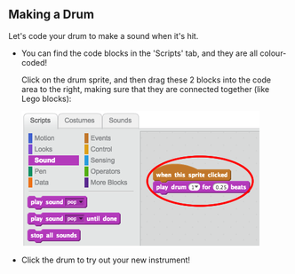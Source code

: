 ## Making a Drum

Let's code your drum to make a sound when it's hit.



+ You can find the code blocks in the 'Scripts' tab, and they are all colour-coded!

	Click on the drum sprite, and then drag these 2 blocks into the code area to the right, making sure that they are connected together (like Lego blocks):

	![screenshot](images/band-code.png)

+ Click the drum to try out your new instrument!



